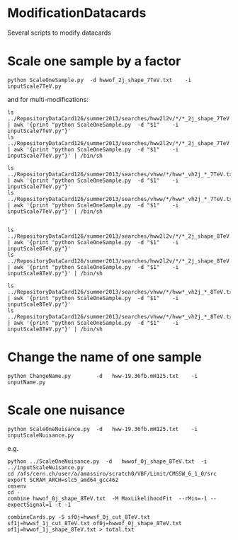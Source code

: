 ModificationDatacards
=====================

Several scripts to modify datacards

# Scale one sample by a factor

    python ScaleOneSample.py  -d hwwof_2j_shape_7TeV.txt    -i inputScale7TeV.py

and for multi-modifications:

    ls ../RepositoryDataCard126/summer2013/searches/hww2l2v/*/*_2j_shape_7TeV.txt | awk '{print "python ScaleOneSample.py  -d "$1"    -i inputScale7TeV.py"}'
    ls ../RepositoryDataCard126/summer2013/searches/hww2l2v/*/*_2j_shape_7TeV.txt | awk '{print "python ScaleOneSample.py  -d "$1"    -i inputScale7TeV.py"}' | /bin/sh

    ls ../RepositoryDataCard126/summer2013/searches/vhww/*/hww*_vh2j_*_7TeV.txt | awk '{print "python ScaleOneSample.py  -d "$1"    -i inputScale7TeV.py"}'
    ls ../RepositoryDataCard126/summer2013/searches/vhww/*/hww*_vh2j_*_7TeV.txt | awk '{print "python ScaleOneSample.py  -d "$1"    -i inputScale7TeV.py"}' | /bin/sh


    ls ../RepositoryDataCard126/summer2013/searches/hww2l2v/*/*_2j_shape_8TeV.txt | awk '{print "python ScaleOneSample.py  -d "$1"    -i inputScale8TeV.py"}'
    ls ../RepositoryDataCard126/summer2013/searches/hww2l2v/*/*_2j_shape_8TeV.txt | awk '{print "python ScaleOneSample.py  -d "$1"    -i inputScale8TeV.py"}' | /bin/sh

    ls ../RepositoryDataCard126/summer2013/searches/vhww/*/hww*_vh2j_*_8TeV.txt | awk '{print "python ScaleOneSample.py  -d "$1"    -i inputScale8TeV.py"}'
    ls ../RepositoryDataCard126/summer2013/searches/vhww/*/hww*_vh2j_*_8TeV.txt | awk '{print "python ScaleOneSample.py  -d "$1"    -i inputScale8TeV.py"}' | /bin/sh


# Change the name of one sample

    python ChangeName.py        -d   hww-19.36fb.mH125.txt    -i   inputName.py


# Scale one nuisance

    python ScaleOneNuisance.py  -d   hww-19.36fb.mH125.txt    -i   inputScaleNuisance.py

e.g.

    python ../ScaleOneNuisance.py  -d   hwwof_0j_shape_8TeV.txt  -i   ../inputScaleNuisance.py
    cd /afs/cern.ch/user/a/amassiro/scratch0/VBF/Limit/CMSSW_6_1_0/src
    export SCRAM_ARCH=slc5_amd64_gcc462
    cmsenv
    cd -
    combine hwwof_0j_shape_8TeV.txt  -M MaxLikelihoodFit  --rMin=-1 --expectSignal=1 -t -1

    combineCards.py -S sf0j=hwwsf_0j_cut_8TeV.txt sf1j=hwwsf_1j_cut_8TeV.txt of0j=hwwof_0j_shape_8TeV.txt of1j=hwwof_1j_shape_8TeV.txt > total.txt
